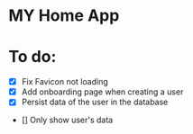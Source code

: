 # MY Home App

# To do:

- [x] Fix Favicon not loading
- [x] Add onboarding page when creating a user
- [x] Persist data of the user in the database
- [] Only show user's data
